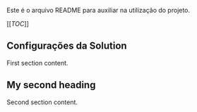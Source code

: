 Este é o arquivo README para auxiliar na utilização do projeto.

[[_TOC_]]

## Configurações da Solution

First section content.

## My second heading

Second section content.